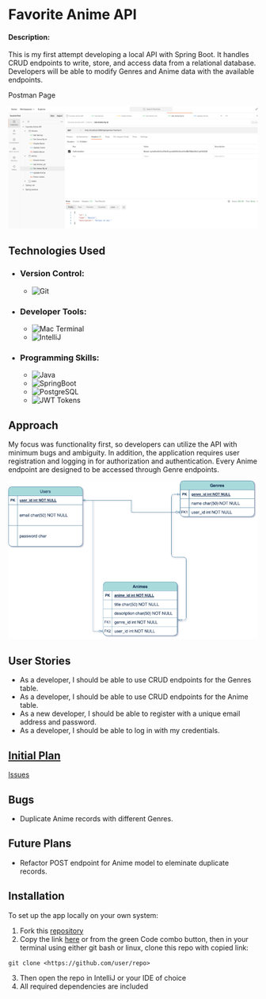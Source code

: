 # Favorite Anime API
#### Description:
This is my first attempt developing a local API with Spring Boot. It handles CRUD endpoints to write, store, and access 
data from a relational database. Developers will be able to modify Genres and Anime data with the available endpoints.

Postman Page

![Screenshot of Postman: API-Test](./images/Screenshot.png)

## Technologies Used
- ### Version Control:
    - ![Git](https://img.shields.io/badge/GIT-E44C30?style=for-the-badge&logo=git&logoColor=white)
- ### Developer Tools:
    - ![Mac Terminal](https://img.shields.io/badge/GNU%20Bash-4EAA25?style=for-the-badge&logo=GNU%20Bash&logoColor=white)
    - ![IntelliJ](https://img.shields.io/badge/IntelliJ_IDEA-000000.svg?style=for-the-badge&logo=intellij-idea&logoColor=white)
- ### Programming Skills:
    - ![Java](https://img.shields.io/badge/Java-ED8B00?style=for-the-badge&logo=openjdk&logoColor=white)
    - ![SpringBoot](https://img.shields.io/badge/Spring-6DB33F?style=for-the-badge&logo=spring&logoColor=white)
    - ![PostgreSQL](https://img.shields.io/badge/PostgreSQL-316192?style=for-the-badge&logo=postgresql&logoColor=white)
    - ![JWT Tokens](https://img.shields.io/badge/json%20web%20tokens-323330?style=for-the-badge&logo=json-web-tokens&logoColor=pink)

## Approach
My focus was functionality first, so developers can utilize the API with minimum bugs and ambiguity. In addition, the application 
requires user registration and logging in for authorization and authentication. Every Anime endpoint are designed to be accessed through 
Genre endpoints.

![ERD Diagram](./images/favAnime-ERD.png)

## User Stories
- As a developer, I should be able to use CRUD endpoints for the Genres table.
- As a developer, I should be able to use CRUD endpoints for the Anime table.
- As a new developer, I should be able to register with a unique email address and password.
- As a developer, I should be able to log in with my credentials.

## [Initial Plan](https://github.com/users/t-hendricks/projects/5)
[Issues](https://github.com/t-hendricks/springboot-anime-api/issues?q=is%3Aissue+is%3Aclosed)

## Bugs
- Duplicate Anime records with different Genres.

## Future Plans
- Refactor POST endpoint for Anime model to eleminate duplicate records.

## Installation
To set up the app locally on your own system:
1. Fork this [repository](https://github.com/t-hendricks/springboot-anime-api)
2. Copy the link [here](https://github.com/t-hendricks/springboot-anime-api.git) or from the green Code combo button, then in your terminal using either git bash or linux, clone this repo with copied link:
```
git clone <https://github.com/user/repo>
```
3. Then open the repo in IntelliJ or your IDE of choice
4. All required dependencies are included